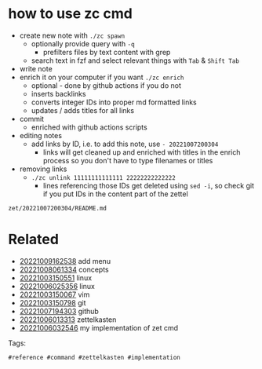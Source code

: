 # how to use zc cmd

- create new note with `./zc spawn`
  - optionally provide query with `-q`
    - prefilters files by text content with grep
  - search text in fzf and select relevant things with `Tab` & `Shift Tab`
- write note
- enrich it on your computer if you want `./zc enrich`
  - optional - done by github actions if you do not
  - inserts backlinks
  - converts integer IDs into proper md formatted links
  - updates / adds titles for all links
- commit
  - enriched with github actions scripts
- editing notes
  - add links by ID, i.e. to add this note, use `- 20221007200304`
    - links will get cleaned up and enriched with titles in the enrich process so you don't have to type filenames or titles
- removing links
  - `./zc unlink 11111111111111 22222222222222`
    - lines referencing those IDs get deleted using `sed -i`, so check git if you put IDs in the content part of the zettel

` zet/20221007200304/README.md `

# Related

- [20221009162538](/zet/20221009162538/README.md) add menu
- [20221008061334](/zet/20221008061334/README.md) concepts
- [20221003150551](/zet/20221003150551/README.md) linux
- [20221006025356](/zet/20221006025356/README.md) linux
- [20221003150067](/zet/20221003150067/README.md) vim
- [20221003150798](/zet/20221003150798/README.md) git
- [20221007194303](/zet/20221007194303/README.md) github
- [20221006013313](/zet/20221006013313/README.md) zettelkasten
- [20221006032546](/zet/20221006032546/README.md) my implementation of zet cmd

Tags:

    #reference #command #zettelkasten #implementation
